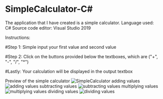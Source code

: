 # SimpleCalculator-C#
The application that I have created is a simple calculator.
Language used: C#
Source code editor: Visual Studio 2019

Instructions: 

#Step 1:
Simple input your first value and second value

#Step 2: 
Click on the buttons provided below the textboxes, which are ("+", "-", "/", "*")

#Lastly:
Your calculation will be displayed in the output textbox

Preview of the simple calculator
![SimpleCalculator](https://user-images.githubusercontent.com/109598715/182707499-b98b05bd-4b3c-4403-a203-2cdf37436164.png)
adding values
![adding values](https://user-images.githubusercontent.com/109598715/182707543-b2de0863-e28c-41ae-a36a-4ac1b132b001.png)
subtracting values 
![subtracting values](https://user-images.githubusercontent.com/109598715/182707580-cff99390-39c9-4664-8d13-ac6289b953b6.png)
multiplying values 
![multiplying values](https://user-images.githubusercontent.com/109598715/182707626-9bcd9b56-e43f-4fd1-87cf-d4f063c594c3.png)
dividing values 
![dividing values](https://user-images.githubusercontent.com/109598715/182707657-0dade8f8-9607-4b0f-9839-13a9b763bffb.png)
